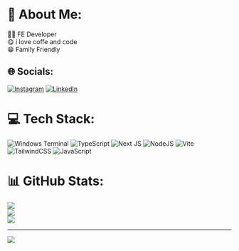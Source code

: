 # 💫 About Me:
🧑‍💻 FE Developer<br>😋 i love coffe and code<br>😁 Family Friendly


## 🌐 Socials:
[![Instagram](https://img.shields.io/badge/Instagram-%23E4405F.svg?logo=Instagram&logoColor=white)](https://instagram.com/labib.fauzi) [![LinkedIn](https://img.shields.io/badge/LinkedIn-%230077B5.svg?logo=linkedin&logoColor=white)](https://linkedin.com/in/Labib) 

# 💻 Tech Stack:
![Windows Terminal](https://img.shields.io/badge/Windows%20Terminal-%234D4D4D.svg?style=flat&logo=windows-terminal&logoColor=white) ![TypeScript](https://img.shields.io/badge/typescript-%23007ACC.svg?style=flat&logo=typescript&logoColor=white) ![Next JS](https://img.shields.io/badge/Next-black?style=flat&logo=next.js&logoColor=white) ![NodeJS](https://img.shields.io/badge/node.js-6DA55F?style=flat&logo=node.js&logoColor=white) ![Vite](https://img.shields.io/badge/vite-%23646CFF.svg?style=flat&logo=vite&logoColor=white) ![TailwindCSS](https://img.shields.io/badge/tailwindcss-%2338B2AC.svg?style=flat&logo=tailwind-css&logoColor=white) ![JavaScript](https://img.shields.io/badge/javascript-%23323330.svg?style=flat&logo=javascript&logoColor=%23F7DF1E)
# 📊 GitHub Stats:
![](https://github-readme-stats.vercel.app/api?username=LabibFauzi&theme=github_dark_dimmed&hide_border=false&include_all_commits=true&count_private=true)<br/>
![](https://github-readme-streak-stats.herokuapp.com/?user=LabibFauzi&theme=github_dark_dimmed&hide_border=false)<br/>
![](https://github-readme-stats.vercel.app/api/top-langs/?username=LabibFauzi&theme=github_dark_dimmed&hide_border=false&include_all_commits=true&count_private=true&layout=compact)

---
[![](https://visitcount.itsvg.in/api?id=LabibFauzi&icon=0&color=0)](https://visitcount.itsvg.in)

<!-- Proudly created with GPRM ( https://gprm.itsvg.in ) -->
